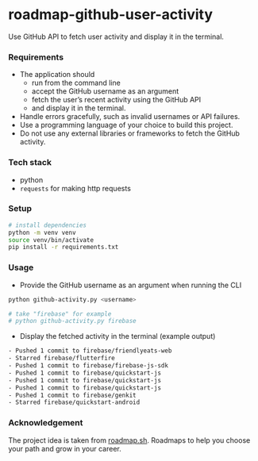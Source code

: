 # roadmap-github-user-activity
Use GitHub API to fetch user activity and display it in the terminal.

### Requirements
- The application should
  - run from the command line
  - accept the GitHub username as an argument
  - fetch the user’s recent activity using the GitHub API
  - and display it in the terminal.
- Handle errors gracefully, such as invalid usernames or API failures.
- Use a programming language of your choice to build this project.
- Do not use any external libraries or frameworks to fetch the GitHub activity.

### Tech stack
- python
- `requests` for making http requests

### Setup
```sh
# install dependencies
python -m venv venv
source venv/bin/activate
pip install -r requirements.txt
```

### Usage
- Provide the GitHub username as an argument when running the CLI
```sh
python github-activity.py <username>

# take "firebase" for example
# python github-activity.py firebase
```

- Display the fetched activity in the terminal (example output)
```sh
- Pushed 1 commit to firebase/friendlyeats-web
- Starred firebase/flutterfire
- Pushed 1 commit to firebase/firebase-js-sdk
- Pushed 1 commit to firebase/quickstart-js
- Pushed 1 commit to firebase/quickstart-js
- Pushed 1 commit to firebase/quickstart-js
- Pushed 1 commit to firebase/genkit
- Starred firebase/quickstart-android
```

### Acknowledgement
The project idea is taken from [roadmap.sh](https://roadmap.sh). Roadmaps to help you choose your path and grow in your career.
